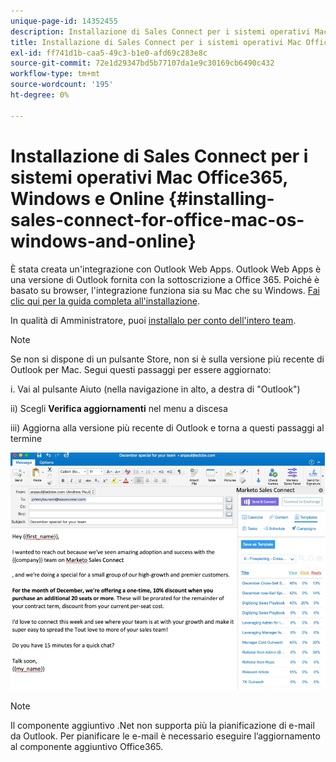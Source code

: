```yaml
---
unique-page-id: 14352455
description: Installazione di Sales Connect per i sistemi operativi Mac Office365, Windows e Online - Documentazione Marketo - Documentazione del prodotto
title: Installazione di Sales Connect per i sistemi operativi Mac Office365, Windows e Online
exl-id: ff741d1b-caa5-49c3-b1e0-afd69c283e8c
source-git-commit: 72e1d29347bd5b77107da1e9c30169cb6490c432
workflow-type: tm+mt
source-wordcount: '195'
ht-degree: 0%

---
```


# Installazione di Sales Connect per i sistemi operativi Mac Office365, Windows e Online {#installing-sales-connect-for-office-mac-os-windows-and-online}

È stata creata un&#39;integrazione con Outlook Web Apps. Outlook Web Apps è una versione di Outlook fornita con la sottoscrizione a Office 365. Poiché è basato su browser, l&#39;integrazione funziona sia su Mac che su Windows. [Fai clic qui per la guida completa all&#39;installazione](https://s3.amazonaws.com/tout-user-store/outlook-mac/assets/install_tout_add-in_outlook_mac.pdf).

In qualità di Amministratore, puoi [installalo per conto dell&#39;intero team](https://docs.microsoft.com/en-us/office365/admin/manage/manage-deployment-of-add-ins?view=o365-worldwide).

>[!NOTE]
>
>Se non si dispone di un pulsante Store, non si è sulla versione più recente di Outlook per Mac. Segui questi passaggi per essere aggiornato:
>
>i. Vai al pulsante Aiuto (nella navigazione in alto, a destra di &quot;Outlook&quot;)
>
>ii) Scegli **Verifica aggiornamenti** nel menu a discesa
>
>iii) Aggiorna alla versione più recente di Outlook e torna a questi passaggi al termine

![](assets/one.png)

>[!NOTE]
>
>Il componente aggiuntivo .Net non supporta più la pianificazione di e-mail da Outlook. Per pianificare le e-mail è necessario eseguire l’aggiornamento al componente aggiuntivo Office365.
